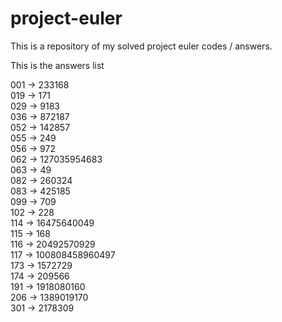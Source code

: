 # project-euler

This is a repository of my solved project euler codes / answers.

This is the answers list

001 -> 233168     
019 -> 171   
029 -> 9183    
036 -> 872187        
052 -> 142857   
055 -> 249   
056 -> 972    
062 -> 127035954683   
063 -> 49  
082 -> 260324   
083 -> 425185    
099 -> 709   
102 -> 228   
114 -> 16475640049   
115 -> 168  
116 -> 20492570929    
117 -> 100808458960497  
173 -> 1572729    
174 -> 209566  
191 -> 1918080160   
206 -> 1389019170   
301 -> 2178309    

